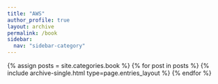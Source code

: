 ```yaml
---
title: "AWS"
author_profile: true
layout: archive
permalink: /book
sidebar:
  nav: "sidebar-category"
---
```



{% assign posts = site.categories.book %}
{% for post in posts %} {% include archive-single.html type=page.entries_layout %} {% endfor %}